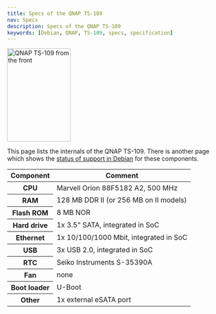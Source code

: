 ```yaml
---
title: Specs of the QNAP TS-109
nav: Specs
description: Specs of the QNAP TS-109
keywords: [Debian, QNAP, TS-109, specs, specification]
---
```


<div class="right">
<img src = "../images/r_ts109_front.jpg" class="border" alt="QNAP TS-109 from the front" width="148" height="217" />
</div>

This page lists the internals of the QNAP TS-109.  There is another page
which shows the <a href = "../status/">status of support in Debian</a> for
these components.

<table class="table table-hover">

<thead>
<tr>
<th>Component</th>
<th>Comment</th>
</tr>
</thead>

<tbody>
<tr>
<th>CPU</th>
<td>Marvell Orion 88F5182 A2, 500 MHz</td>
</tr>

<tr>
<th>RAM</th>
<td>128 MB DDR II (or 256 MB on II models)</td>
</tr>

<tr>
<th>Flash ROM</th>
<td>8 MB NOR</td>
</tr>

<tr>
<th>Hard drive</th>
<td>1x 3.5" SATA, integrated in SoC</td>
</tr>

<tr>
<th>Ethernet</th>
<td>1x 10/100/1000 Mbit, integrated in SoC</td>
</tr>

<tr>
<th>USB</th>
<td>3x USB 2.0, integrated in SoC</td>
</tr>

<tr>
<th>RTC</th>
<td>Seiko Instruments S-35390A</td>
</tr>

<tr>
<th>Fan</th>
<td>none</td>
</tr>

<tr>
<th>Boot loader</th>
<td>U-Boot</td>
</tr>

<tr>
<th>Other</th>
<td>1x external eSATA port</td>
</tr>
</tbody>

</table>

